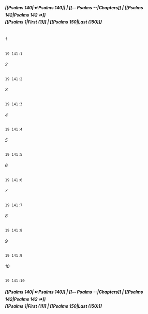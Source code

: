 
##### **[[Psalms 140|⏪ Psalms 140]] | [[-- Psalms --|Chapters]] | [[Psalms 142|Psalms 142 ⏩]]**<br>**[[Psalms 1|First (1)]] | [[Psalms 150|Last (150)]]**<br><br>

###### 1
``` verse
19 141:1
```
###### 2
``` verse
19 141:2
```
###### 3
``` verse
19 141:3
```
###### 4
``` verse
19 141:4
```
###### 5
``` verse
19 141:5
```
###### 6
``` verse
19 141:6
```
###### 7
``` verse
19 141:7
```
###### 8
``` verse
19 141:8
```
###### 9
``` verse
19 141:9
```
###### 10
``` verse
19 141:10
```

##### **[[Psalms 140|⏪ Psalms 140]] | [[-- Psalms --|Chapters]] | [[Psalms 142|Psalms 142 ⏩]]**<br>**[[Psalms 1|First (1)]] | [[Psalms 150|Last (150)]]**
